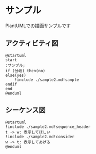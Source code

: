 # サンプル

PlantUMLでの描画サンプルです

## アクティビティ図

```plantuml
@startuml
start
:サンプル;
if (分岐) then(no)
else(yes)
    !include ./sample2.md!sample
endif
end
@enduml
```

## シーケンス図

```plantuml
@startuml
!include ./sample2.md!sequence_header
t -> w: 表示してほしい
!include ./sample2.md!consider
w -> t: 表示してあげる
@enduml
```
